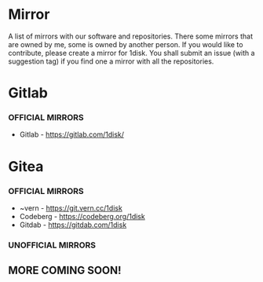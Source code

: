 # Mirror
A list of mirrors with our software and repositories.
There some mirrors that are owned by me, some is owned by another person.
If you would like to contribute, please create a mirror for 1disk. You shall submit an issue (with a suggestion tag) if you find one a mirror with all the repositories.

# Gitlab
### OFFICIAL MIRRORS
- Gitlab - https://gitlab.com/1disk/

# Gitea
### OFFICIAL MIRRORS
- ~vern - https://git.vern.cc/1disk
- Codeberg - https://codeberg.org/1disk
- Gitdab - https://gitdab.com/1disk

### UNOFFICIAL MIRRORS

## MORE COMING SOON!
